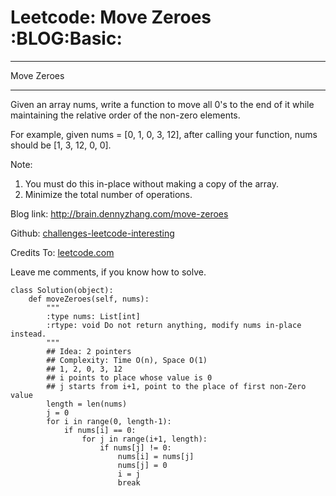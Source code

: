 # Leetcode: Move Zeroes     :BLOG:Basic:


---

Move Zeroes  

---

Given an array nums, write a function to move all 0's to the end of it while maintaining the relative order of the non-zero elements.  

For example, given nums = [0, 1, 0, 3, 12], after calling your function, nums should be [1, 3, 12, 0, 0].  

Note:  
1.  You must do this in-place without making a copy of the array.
2.  Minimize the total number of operations.

Blog link: <http://brain.dennyzhang.com/move-zeroes>  

Github: [challenges-leetcode-interesting](https://github.com/DennyZhang/challenges-leetcode-interesting/tree/master/move-zeroes)  

Credits To: [leetcode.com](https://leetcode.com/problems/move-zeroes/description)  

Leave me comments, if you know how to solve.  

    class Solution(object):
        def moveZeroes(self, nums):
            """
            :type nums: List[int]
            :rtype: void Do not return anything, modify nums in-place instead.
            """
            ## Idea: 2 pointers
            ## Complexity: Time O(n), Space O(1)
            ## 1, 2, 0, 3, 12
            ## i points to place whose value is 0
            ## j starts from i+1, point to the place of first non-Zero value
            length = len(nums)
            j = 0
            for i in range(0, length-1):
                if nums[i] == 0:
                    for j in range(i+1, length):
                        if nums[j] != 0:
                            nums[i] = nums[j]
                            nums[j] = 0
                            i = j
                            break